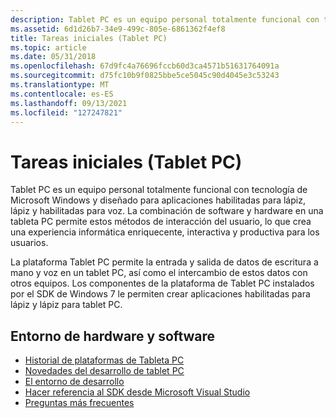 ```yaml
---
description: Tablet PC es un equipo personal totalmente funcional con tecnología de Microsoft Windows y diseñado para aplicaciones habilitadas para lápiz, lápiz y habilitadas para voz.
ms.assetid: 6d1d26b7-34e9-499c-805e-6861362f4ef8
title: Tareas iniciales (Tablet PC)
ms.topic: article
ms.date: 05/31/2018
ms.openlocfilehash: 67d9fc4a76696fccb60d3ca4571b51631764091a
ms.sourcegitcommit: d75fc10b9f0825bbe5ce5045c90d4045e3c53243
ms.translationtype: MT
ms.contentlocale: es-ES
ms.lasthandoff: 09/13/2021
ms.locfileid: "127247821"
---
```

# <a name="getting-started-tablet-pc"></a>Tareas iniciales (Tablet PC)

Tablet PC es un equipo personal totalmente funcional con tecnología de Microsoft Windows y diseñado para aplicaciones habilitadas para lápiz, lápiz y habilitadas para voz. La combinación de software y hardware en una tableta PC permite estos métodos de interacción del usuario, lo que crea una experiencia informática enriquecente, interactiva y productiva para los usuarios.

La plataforma Tablet PC permite la entrada y salida de datos de escritura a mano y voz en un tablet PC, así como el intercambio de estos datos con otros equipos. Los componentes de la plataforma de Tablet PC instalados por el SDK de Windows 7 le permiten crear aplicaciones habilitadas para lápiz y lápiz para tablet PC.

## <a name="hardware-and-software-environment"></a>Entorno de hardware y software

-   [Historial de plataformas de Tableta PC](tablet-pc-platform-history.md)
-   [Novedades del desarrollo de tablet PC](what-s-new-in-tablet-pc-development.md)
-   [El entorno de desarrollo](the-development-environment.md)
-   [Hacer referencia al SDK desde Microsoft Visual Studio](referencing-the-sdk-from-microsoft-visual-studio.md)
-   [Preguntas más frecuentes](frequently-asked-questions.yml)

 

 



